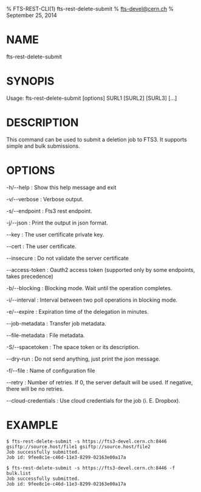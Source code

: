 % FTS-REST-CLI(1) fts-rest-delete-submit
% fts-devel@cern.ch
% September 25, 2014
# NAME

fts-rest-delete-submit

# SYNOPIS

Usage: fts-rest-delete-submit [options] SURL1 [SURL2] [SURL3] [...]

# DESCRIPTION

This command can be used to submit a deletion job to FTS3. It supports simple and bulk submissions.


# OPTIONS

-h/--help
:	Show this help message and exit

-v/--verbose
:	Verbose output. 

-s/--endpoint
:	Fts3 rest endpoint. 

-j/--json
:	Print the output in json format. 

--key
:	The user certificate private key. 

--cert
:	The user certificate. 

--insecure
:	Do not validate the server certificate

--access-token
:	Oauth2 access token (supported only by some endpoints, takes precedence)

-b/--blocking
:	Blocking mode. Wait until the operation completes. 

-i/--interval
:	Interval between two poll operations in blocking mode. 

-e/--expire
:	Expiration time of the delegation in minutes. 

--job-metadata
:	Transfer job metadata. 

--file-metadata
:	File metadata. 

-S/--spacetoken
:	The space token or its description. 

--dry-run
:	Do not send anything, just print the json message. 

-f/--file
:	Name of configuration file

--retry
:	Number of retries. If 0, the server default will be used. If negative, there will be no retries. 

--cloud-credentials
:	Use cloud credentials for the job (i. E. Dropbox). 

# EXAMPLE
```
$ fts-rest-delete-submit -s https://fts3-devel.cern.ch:8446 gsiftp://source.host/file1 gsiftp://source.host/file2
Job successfully submitted.
Job id: 9fee8c1e-c46d-11e3-8299-02163e00a17a

$ fts-rest-delete-submit -s https://fts3-devel.cern.ch:8446 -f bulk.list
Job successfully submitted.
Job id: 9fee8c1e-c46d-11e3-8299-02163e00a17a

```

